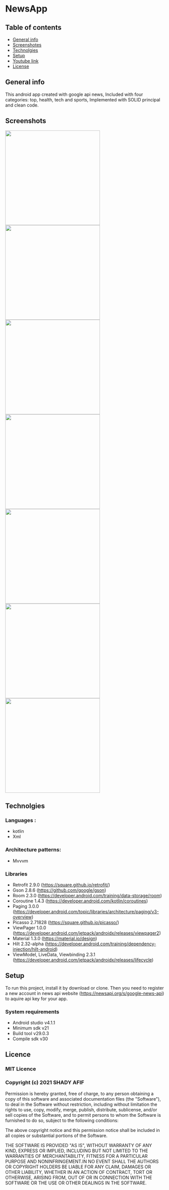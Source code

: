# NewsApp
## Table of contents
- [General info](#General-info)
- [Screenshotes](#Screenshotes) 
- [Technolgies](#Technolgies)
- [Setup](#Setup)
- [Youtube link](#Youtube-link) 
- [License](#Licence)
## General info
This android app created with google api news, Included with four categories: top, health, tech and sports, Implemented with SOLID principal and clean code.
## Screenshots
<img src="/images/SplashScreen.jpg" width="300"/> <img src="/images/HeadLinesScreen.jpg" width="300"/> 
<img src="/images/BuisnessScreen.jpg" width="300"/> 
<img src="/images/NewDetailsScreen.jpg" width="300"/> 
<img src="/images/ShareScreen.jpg" width="300"/> 
<img src="/images/EmptyFavoriteList.jpg" width="300"/> 
<img src="/images/FavoriteScreen.jpg" width="300"/> 
## Technolgies
### Languages :
- kotlin 
- Xml

### Architecture patterns: 
- Mvvvm
 
 ### Libraries 
- Retrofit 2.9.0 (https://square.github.io/retrofit/)
- Gson 2.8.6 (https://github.com/google/gson)
- Room 2.3.0 (https://developer.android.com/training/data-storage/room)
- Coroutine 1.4.3 (https://developer.android.com/kotlin/coroutines)
- Paging 3.0.0 (https://developer.android.com/topic/libraries/architecture/paging/v3-overview)
- Picasso 2.71828 (https://square.github.io/picasso/)
- ViewPager 1.0.0 (https://developer.android.com/jetpack/androidx/releases/viewpager2)
- Material 1.3.0 (https://material.io/design)
- Hilt 2.32-alpha (https://developer.android.com/training/dependency-injection/hilt-android)
- ViewModel, LiveData, Viewbinding 2.3.1 (https://developer.android.com/jetpack/androidx/releases/lifecycle)

## Setup
To run this project, install it by download or clone. Then you need to register a new account in news api website (https://newsapi.org/s/google-news-api) to aquire api key for your app.

### System requirements
- Android studio v4.1.1
- Minimum sdk v21
- Build tool v29.0.3
- Compile sdk v30

## Licence
### MIT Licence 
### Copyright (c) 2021 SHADY AFIF 
Permission is hereby granted, free of charge, to any person obtaining a copy of this software
and associated documentation files (the "Software"), to deal in the Software without restriction,
including without limitation the rights to use, copy, modify, merge, publish, distribute, sublicense,
and/or sell copies of the Software, and to permit persons to whom the Software is furnished to do so, 
subject to the following conditions:

The above copyright notice and this permission notice shall be included in all copies or substantial 
portions of the Software.

THE SOFTWARE IS PROVIDED "AS IS", WITHOUT WARRANTY OF ANY KIND, EXPRESS OR IMPLIED, 
INCLUDING BUT NOT LIMITED TO THE WARRANTIES OF MERCHANTABILITY, FITNESS FOR A PARTICULAR PURPOSE
AND NONINFRINGEMENT.IN NO EVENT SHALL THE AUTHORS OR COPYRIGHT HOLDERS BE LIABLE FOR ANY CLAIM,
DAMAGES OR OTHER LIABILITY, WHETHER IN AN ACTION OF CONTRACT,
TORT OR OTHERWISE, ARISING FROM, OUT OF OR IN CONNECTION WITH THE SOFTWARE
OR THE USE OR OTHER DEALINGS IN THE SOFTWARE.
